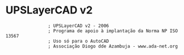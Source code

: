 # UPSLayerCAD v2

					; UPSLayerCAD v2 - 2006
					; Programa de apoio à implantação da Norma NP ISO 13567
					; Uso só para o AutoCAD
					; Associação Diogo dde Azambuja - www.ada-net.org
